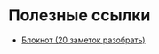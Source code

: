 # Полезные ссылки

* [Блокнот (20 заметок разобрать)](https://www.evernote.com/client/web?login=true#/notebook/2b90784a-fa8e-40bd-929a-20b2cd8643b8/note/2b204cb2-cfa1-4dcc-9c44-f6d1bc6fc8c8)

